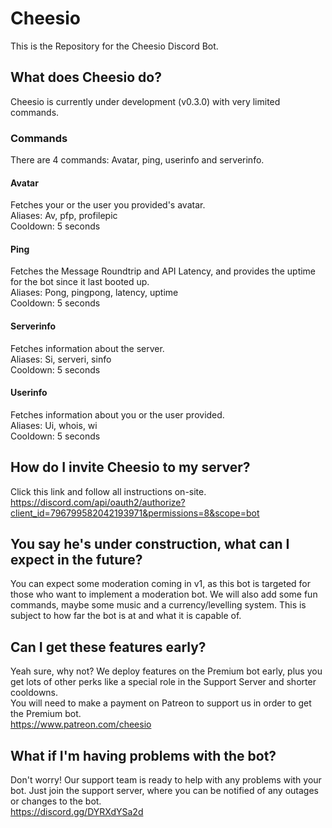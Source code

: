 # Cheesio
This is the Repository for the Cheesio Discord Bot.

## What does Cheesio do?

Cheesio is currently under development (v0.3.0) with very limited commands.

### Commands

There are 4 commands: Avatar, ping, userinfo and serverinfo.

#### Avatar
Fetches your or the user you provided's avatar.  
Aliases: Av, pfp, profilepic  
Cooldown: 5 seconds

#### Ping
Fetches the Message Roundtrip and API Latency, and provides the uptime for the bot since it last booted up.  
Aliases: Pong, pingpong, latency, uptime  
Cooldown: 5 seconds

#### Serverinfo
Fetches information about the server.  
Aliases: Si, serveri, sinfo  
Cooldown: 5 seconds

#### Userinfo
Fetches information about you or the user provided.  
Aliases: Ui, whois, wi  
Cooldown: 5 seconds

## How do I invite Cheesio to my server?

Click this link and follow all instructions on-site.  
https://discord.com/api/oauth2/authorize?client_id=796799582042193971&permissions=8&scope=bot

## You say he's under construction, what can I expect in the future?

You can expect some moderation coming in v1, as this bot is targeted for those who want to implement a moderation bot.
We will also add some fun commands, maybe some music and a currency/levelling system. This is subject to how far the bot is at and what it is capable of.

## Can I get these features early?

Yeah sure, why not? We deploy features on the Premium bot early, plus you get lots of other perks like a special role in the Support Server and shorter cooldowns.  
You will need to make a payment on Patreon to support us in order to get the Premium bot.  
https://www.patreon.com/cheesio

## What if I'm having problems with the bot?

Don't worry! Our support team is ready to help with any problems with your bot. Just join the support server, where you can be notified of any outages or changes to the bot.    
https://discord.gg/DYRXdYSa2d
